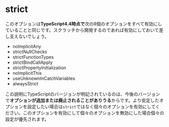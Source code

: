 # strict

このオプションは**TypeScript4.4時点で**次の8個のオプションをすべて有効にしていることと同じです。スクラッチから開発するのであれば有効にしておいて差し支えないでしょう。

- noImplicitAny
- strictNullChecks
- strictFunctionTypes
- strictBindCallApply
- strictPropertyInitialization
- noImplicitThis
- useUnknownInCatchVariables
- alwaysStrict

この説明にTypeScriptのバージョンが明記されているのは、今後のバージョンで**オプションが追加または廃止されることがありうる**からです。より安定したオプションを設定したい場合は`strict`ではなく個々のオプションを有効にしてください。このオプションを有効にして個々のオプションを無効にした場合個々の設定が優先されます。
